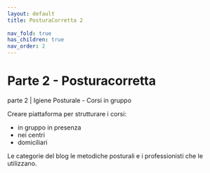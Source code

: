 ```yaml
---
layout: default
title: PosturaCorretta 2
 
nav_fold: true
has_children: true
nav_order: 2
---
```


# Parte 2 - Posturacorretta 

parte 2 |  Igiene Posturale - Corsi in gruppo 

Creare piattaforma per strutturare i corsi:
  - in gruppo in presenza 
  - nei centri
  - domiciliari

Le categorie del blog le metodiche posturali e i professionisti che le utilizzano.





